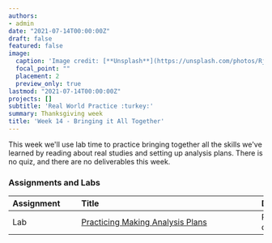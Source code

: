 ```yaml
---
authors:
- admin
date: "2021-07-14T00:00:00Z"
draft: false
featured: false
image:
  caption: 'Image credit: [**Unsplash**](https://unsplash.com/photos/RjNluvdqX3g)'
  focal_point: ""
  placement: 2
  preview_only: true
lastmod: "2021-07-14T00:00:00Z"
projects: []
subtitle: 'Real World Practice :turkey:'
summary: Thanksgiving week
title: 'Week 14 - Bringing it All Together'
---
```


This week we'll use lab time to practice bringing together all the skills we've learned by reading about real studies and setting up analysis plans. There is no quiz, and there are no deliverables this week.

### Assignments and Labs

| <div style="width:120px;text-align:left">Assignment</div> | <div style="width:340px;text-align:left">Title</div> | <div style="width:200px;text-align:left">Due</div> |
|:---|:---|:---|
| Lab | [Practicing Making Analysis Plans](https://github.com/STA-198-GLHLTH-298-Fall-2022/slides/week-02/coming-soon.html) | Practice for you; no deliverable |
